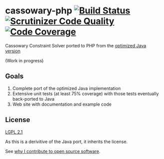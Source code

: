 # cassowary-php [![Build Status](https://travis-ci.org/daveross/cassowary-php.svg?branch=master)](https://travis-ci.org/daveross/cassowary-php) [![Scrutinizer Code Quality](https://scrutinizer-ci.com/g/daveross/cassowary-php/badges/quality-score.png?b=master)](https://scrutinizer-ci.com/g/daveross/cassowary-php/?branch=master) [![Code Coverage](https://scrutinizer-ci.com/g/daveross/cassowary-php/badges/coverage.png?b=master)](https://scrutinizer-ci.com/g/daveross/cassowary-php/?branch=master)
Cassowary Constraint Solver ported to PHP from the [optimized Java version](https://github.com/pellucidanalytics/cassowary-java)

(Work in progress)

## Goals

1. Complete port of the optimized Java implementation
2. Extensive unit tests (at least 75% coverage) with those tests eventually back-ported to Java
3. Web site with documentation and example code

## License

[LGPL 2.1](http://opensource.org/licenses/LGPL-2.1)

As this is a derivitive of the Java port, it inherits the license.

See [why I contribute to open source software](https://davidmichaelross.com/blog/contribute-open-source-software/).
